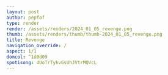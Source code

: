 ```yaml
---
layout: post
author: pepfof
type: render
render: /assets/renders/2024_01_05_revenge.png
thumb: /assets/renders/thumb/thumb-2024_01_05_revenge.png
title: Revenge
navigation_override: /
aspect: 1/1
domcol: ^1d0d09
spotisong: 4UoTrTykvGsUhJVtrMQVcL
---
```


<!--USER BEGIN 1-->

<!--USER END 1-->

<!--more-->
<!--USER BEGIN 2-->

<!--USER END 2-->

